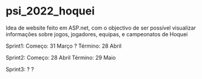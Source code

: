 # psi_2022_hoquei

Idea de website feito em ASP.net, com o objectivo de ser possível visualizar informações sobre jogos, jogadores, equipas, e campeonatos de Hoquei

Sprint1:
  Começo:   31 Março ?
  Término:  28 Abril
 
Sprint2:
  Começo:   28 Abril 
  Término:  29 Maio

Sprint3:
  ?
  ?
